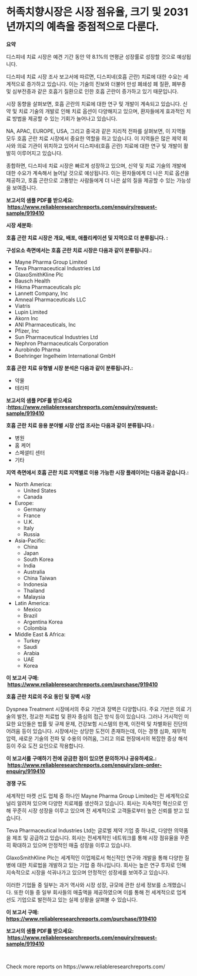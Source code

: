 <p><h1>허족치향시장은 시장 점유율, 크기 및 2031년까지의 예측을 중점적으로 다룬다.</h1></p><p><strong>요약</strong></p>
<p><p>디스피네 치료 시장은 예견 기간 동안 약 8.1%의 연평균 성장률로 성장할 것으로 예상됩니다. </p><p>디스피네 치료 시장 조사 보고서에 따르면, 디스피네(호흡 곤란) 치료에 대한 수요는 세계적으로 증가하고 있습니다. 이는 기술의 진보와 더불어 만성 폐쇄성 폐 질환, 폐부종 및 심부전증과 같은 호흡기 질환으로 인한 호흡 곤란이 증가하고 있기 때문입니다.</p><p>시장 동향을 살펴보면, 호흡 곤란의 치료에 대한 연구 및 개발이 계속되고 있습니다. 신약 및 치료 기술의 개발로 인해 치료 옵션이 다양해지고 있으며, 환자들에게 효과적인 치료 방법을 제공할 수 있는 기회가 늘어나고 있습니다.</p><p>NA, APAC, EUROPE, USA, 그리고 중국과 같은 지리적 전파를 살펴보면, 이 지역들 모두 호흡 곤란 치료 시장에서 중요한 역할을 하고 있습니다. 이 지역들은 많은 제약 회사와 의료 기관이 위치하고 있어서 디스피네(호흡 곤란) 치료에 대한 연구 및 개발이 활발히 이루어지고 있습니다.</p><p>종합하면, 디스피네 치료 시장은 빠르게 성장하고 있으며, 신약 및 치료 기술의 개발에 대한 수요가 계속해서 늘어날 것으로 예상됩니다. 이는 환자들에게 더 나은 치료 옵션을 제공하고, 호흡 곤란으로 고통받는 사람들에게 더 나은 삶의 질을 제공할 수 있는 가능성을 보여줍니다.</p></p>
<p><strong>보고서의 샘플 PDF를 받으세요: &nbsp;<a href="https://www.reliableresearchreports.com/enquiry/request-sample/919410">https://www.reliableresearchreports.com/enquiry/request-sample/919410</a></strong></p>
<p><strong>시장 세분화:</strong></p>
<p><strong> 호흡 곤란 치료 시장은 개요, 배포, 애플리케이션 및 지역으로 더 분류됩니다. :</strong></p>
<p><strong>구성요소 측면에서는 호흡 곤란 치료 시장은 다음과 같이 분류됩니다.:</strong></p>
<p><ul><li>Mayne Pharma Group Limited</li><li>Teva Pharmaceutical Industries Ltd</li><li>GlaxoSmithKline Plc</li><li>Bausch Health</li><li>Hikma Pharmaceuticals plc</li><li>Lannett Company, Inc</li><li>Amneal Pharmaceuticals LLC</li><li>Viatris</li><li>Lupin Limited</li><li>Akorn Inc</li><li>ANI Pharmaceuticals, Inc</li><li>Pfizer, Inc</li><li>Sun Pharmaceutical Industries Ltd</li><li>Nephron Pharmaceuticals Corporation</li><li>Aurobindo Pharma</li><li>Boehringer Ingelheim International GmbH</li></ul></p>
<p><strong> 호흡 곤란 치료 유형별 시장 분석은 다음과 같이 분류됩니다.:</strong></p>
<p><ul><li>약물</li><li>테라피</li></ul></p>
<p><strong>보고서의 샘플 PDF를 받으세요 :<a href="https://www.reliableresearchreports.com/enquiry/request-sample/919410">https://www.reliableresearchreports.com/enquiry/request-sample/919410</a></strong></p>
<p><strong> 호흡 곤란 치료 응용 분야별 시장 산업 조사는 다음과 같이 분류됩니다.:</strong></p>
<p><ul><li>병원</li><li>홈 케어</li><li>스페셜티 센터</li><li>기타</li></ul></p>
<p><strong>지역 측면에서 호흡 곤란 치료 지역별로 이용 가능한 시장 플레이어는 다음과 같습니다.:</strong></p>
<p><ul>
    <li>
        North America:
        <ul>
            <li>United States</li>
            <li>Canada</li>
        </ul>
    </li>
    <li>
        Europe:
        <ul>
            <li>Germany</li>
            <li>France</li>
            <li>U.K.</li>
            <li>Italy</li>
            <li>Russia</li>
        </ul>
    </li>
    <li>
        Asia-Pacific:
        <ul>
            <li>China</li>
            <li>Japan</li>
            <li>South Korea</li>
            <li>India</li>
            <li>Australia</li>
            <li>China Taiwan</li>
            <li>Indonesia</li>
            <li>Thailand</li>
            <li>Malaysia</li>
        </ul>
    </li>
    <li>
        Latin America:
        <ul>
            <li>Mexico</li>
            <li>Brazil</li>
            <li>Argentina Korea</li>
            <li>Colombia</li>
        </ul>
    </li>
    <li>
        Middle East & Africa:
        <ul>
            <li>Turkey</li>
            <li>Saudi</li>
            <li>Arabia</li>
            <li>UAE</li>
            <li>Korea</li>
        </ul>
    </li>
    </ul></p>
<p><strong>이 보고서 구매: &nbsp;<a href="https://www.reliableresearchreports.com/purchase/919410">https://www.reliableresearchreports.com/purchase/919410</a></strong></p>
<p><strong>호흡 곤란 치료의 주요 동인 및 장벽 시장</strong></p>
<p><p>Dyspnea Treatment 시장에서의 주요 기반과 장벽은 다양합니다. 주요 기반은 의료 기술의 발전, 정교한 치료법 및 환자 중심의 접근 방식 등이 있습니다. 그러나 거시적인 미묘한 요인들은 법률 및 규제 문제, 건강보험 시스템의 한계, 이전력 및 차별화된 진단의 어려움 등이 있습니다. 시장에서는 상당한 도전이 존재하는데, 이는 경쟁 심화, 재무적 압력, 새로운 기술의 전파 및 수용의 어려움, 그리고 의료 현장에서의 복잡한 증상 해석 등이 주요 도전 요인으로 작용합니다.</p></p>
<p><strong>이 보고서를 구매하기 전에 궁금한 점이 있으면 문의하거나 공유하세요.: &nbsp;<a href="https://www.reliableresearchreports.com/enquiry/pre-order-enquiry/919410">https://www.reliableresearchreports.com/enquiry/pre-order-enquiry/919410</a></strong></p>
<p><strong>경쟁 구도</strong></p>
<p><p>세계적인 마켓 선도 업체 중 하나인 Mayne Pharma Group Limited는 전 세계적으로 널리 알려져 있으며 다양한 치료제를 생산하고 있습니다. 회사는 지속적인 혁신으로 인해 꾸준히 시장 성장을 이루고 있으며 전 세계적으로 고객들로부터 높은 신뢰를 받고 있습니다.</p><p>Teva Pharmaceutical Industries Ltd는 글로벌 제약 기업 중 하나로, 다양한 의약품을 제조 및 공급하고 있습니다. 회사는 전세계적인 네트워크를 통해 시장 점유율을 꾸준히 확대하고 있으며 안정적인 매출 성장을 이루고 있습니다.</p><p>GlaxoSmithKline Plc는 세계적인 이업체로서 혁신적인 연구와 개발을 통해 다양한 질병에 대한 치료법을 개발하고 있는 기업 중 하나입니다. 회사는 높은 연구 투자로 인해 지속적으로 시장을 석궈나가고 있으며 안정적인 성장세를 보여주고 있습니다.</p><p>이러한 기업들 중 일부는 과거 역사와 시장 성장, 규모에 관한 상세 정보를 소개했습니다. 또한 이들 중 일부 회사들의 매출액을 제공하였으며 이를 통해 전 세계적으로 업계 선도 기업으로 발전하고 있는 실제 상황을 살펴볼 수 있습니다.</p></p>
<p><strong>이 보고서 구매: &nbsp; <a href="https://www.reliableresearchreports.com/purchase/919410">https://www.reliableresearchreports.com/purchase/919410</a></strong></p>
<p><strong>보고서의 샘플 PDF를 받으세요: &nbsp;<a href="https://www.reliableresearchreports.com/enquiry/request-sample/919410">https://www.reliableresearchreports.com/enquiry/request-sample/919410</a></strong><strong></strong></p>
<p>&nbsp;</p>
<p>Check more reports on https://www.reliableresearchreports.com/</p>